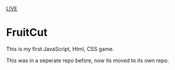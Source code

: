 [LIVE](http://fruitcut.azurewebsites.net/)
# FruitCut
This is my first JavaScript, Html, CSS game.

This was in a seperate repo before, now its moved to its own repo.
